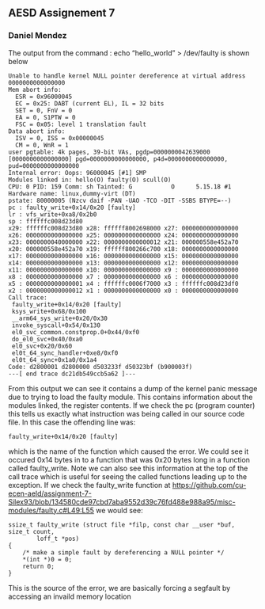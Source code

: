 ## AESD Assignement 7
### Daniel Mendez

The output from the command : echo “hello_world” > /dev/faulty is shown below

```# echo “hello_world” > /dev/faulty
Unable to handle kernel NULL pointer dereference at virtual address 0000000000000000
Mem abort info:
  ESR = 0x96000045
  EC = 0x25: DABT (current EL), IL = 32 bits
  SET = 0, FnV = 0
  EA = 0, S1PTW = 0
  FSC = 0x05: level 1 translation fault
Data abort info:
  ISV = 0, ISS = 0x00000045
  CM = 0, WnR = 1
user pgtable: 4k pages, 39-bit VAs, pgdp=0000000042639000
[0000000000000000] pgd=0000000000000000, p4d=0000000000000000, pud=0000000000000000
Internal error: Oops: 96000045 [#1] SMP
Modules linked in: hello(O) faulty(O) scull(O)
CPU: 0 PID: 159 Comm: sh Tainted: G           O      5.15.18 #1
Hardware name: linux,dummy-virt (DT)
pstate: 80000005 (Nzcv daif -PAN -UAO -TCO -DIT -SSBS BTYPE=--)
pc : faulty_write+0x14/0x20 [faulty]
lr : vfs_write+0xa8/0x2b0
sp : ffffffc008d23d80
x29: ffffffc008d23d80 x28: ffffff8002698000 x27: 0000000000000000
x26: 0000000000000000 x25: 0000000000000000 x24: 0000000000000000
x23: 0000000040000000 x22: 0000000000000012 x21: 000000558e452a70
x20: 000000558e452a70 x19: ffffff800266c700 x18: 0000000000000000
x17: 0000000000000000 x16: 0000000000000000 x15: 0000000000000000
x14: 0000000000000000 x13: 0000000000000000 x12: 0000000000000000
x11: 0000000000000000 x10: 0000000000000000 x9 : 0000000000000000
x8 : 0000000000000000 x7 : 0000000000000000 x6 : 0000000000000000
x5 : 0000000000000001 x4 : ffffffc0006f7000 x3 : ffffffc008d23df0
x2 : 0000000000000012 x1 : 0000000000000000 x0 : 0000000000000000
Call trace:
 faulty_write+0x14/0x20 [faulty]
 ksys_write+0x68/0x100
 __arm64_sys_write+0x20/0x30
 invoke_syscall+0x54/0x130
 el0_svc_common.constprop.0+0x44/0xf0
 do_el0_svc+0x40/0xa0
 el0_svc+0x20/0x60
 el0t_64_sync_handler+0xe8/0xf0
 el0t_64_sync+0x1a0/0x1a4
Code: d2800001 d2800000 d503233f d50323bf (b900003f)
---[ end trace dc21db549ccb5a62 ]---
```

From this output we can see it contains a dump of the kernel panic message due to trying to load the faulty module.
This contains information about the modules linked, the register contents. If we check the pc (program counter) this tells us
exactly what instruction was being called in our source code file. In this case the offending line was:

```faulty_write+0x14/0x20 [faulty]```

which is the name of the function which caused the error. We could see it occured 0x14 bytes in to a function that was 0x20 bytes long in a function called faulty_write. Note we can also see this information
at the top of the call trace which is useful for seeing the called functions leading up to the exception.
If we check the faulty_write function at https://github.com/cu-ecen-aeld/assignment-7-Silex93/blob/134580cde97cbd7aba9552d39c76fd488e988a95/misc-modules/faulty.c#L49:L55
we would see:

```
ssize_t faulty_write (struct file *filp, const char __user *buf, size_t count,
		loff_t *pos)
{
	/* make a simple fault by dereferencing a NULL pointer */
	*(int *)0 = 0;
	return 0;
}
```

This is the source of the error, we are basically forcing a segfault by accessing an invaild memory location



